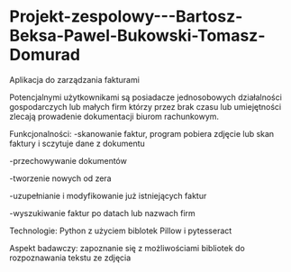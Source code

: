 # Projekt-zespolowy---Bartosz-Beksa-Pawel-Bukowski-Tomasz-Domurad

Aplikacja do zarządzania fakturami

Potencjalnymi użytkownikami są posiadacze jednosobowych działalności gospodarczych lub małych firm którzy przez brak czasu lub umiejętności zlecają prowadenie dokumentacji biurom rachunkowym.

Funkcjonalności:
-skanowanie faktur, program pobiera zdjęcie lub skan faktury i sczytuje dane z dokumentu

-przechowywanie dokumentów

-tworzenie nowych od zera

-uzupełnianie i modyfikowanie już istniejących faktur 

-wyszukiwanie faktur po datach lub nazwach firm

Technologie:
Python z użyciem biblotek Pillow i pytesseract

Aspekt badawczy:
zapoznanie się z możliwościami bibliotek do rozpoznawania tekstu ze zdjęcia


